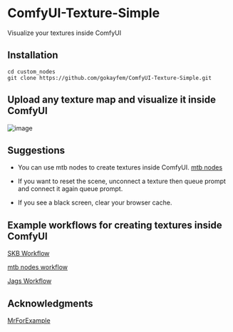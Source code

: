 # ComfyUI-Texture-Simple
Visualize your textures inside ComfyUI

## Installation

```
cd custom_nodes
git clone https://github.com/gokayfem/ComfyUI-Texture-Simple.git
```

## Upload any texture map and visualize it inside ComfyUI

![image](https://github.com/gokayfem/ComfyUI-Texture-Simple/assets/88277926/594f4b2b-12a6-40a9-9ecc-8f56c5c0448f)

## Suggestions
- You can use mtb nodes to create textures inside ComfyUI. 
[mtb nodes](https://github.com/melMass/comfy_mtb/)  

- If you want to reset the scene, unconnect a texture then queue prompt and connect it again queue prompt.

- If you see a black screen, clear your browser cache.

## Example workflows for creating textures inside ComfyUI
[SKB Workflow](https://openart.ai/workflows/RI9P1EtnxtC6SpKldOeW)

[mtb nodes workflow](https://github.com/melMass/comfy_mtb/blob/main/examples/05-seamless_texture.json)

[Jags Workflow](https://openart.ai/workflows/koala_jealous_20/3d-material-texture-generator-using-sdxl-and-xy-tiling--seamless/b5B0a8OEAbypScLAC8ch)

## Acknowledgments

[MrForExample](https://github.com/MrForExample)
